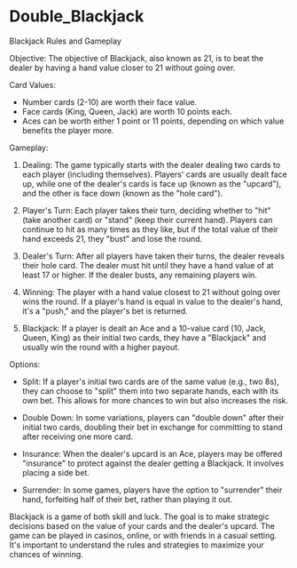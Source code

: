 # Double_Blackjack
Blackjack Rules and Gameplay

Objective:
The objective of Blackjack, also known as 21, is to beat the dealer by having a hand value closer to 21 without going over.

Card Values:
- Number cards (2-10) are worth their face value.
- Face cards (King, Queen, Jack) are worth 10 points each.
- Aces can be worth either 1 point or 11 points, depending on which value benefits the player more.

Gameplay:
1. Dealing: The game typically starts with the dealer dealing two cards to each player (including themselves). Players' cards are usually dealt face up, while one of the dealer's cards is face up (known as the "upcard"), and the other is face down (known as the "hole card").

2. Player's Turn: Each player takes their turn, deciding whether to "hit" (take another card) or "stand" (keep their current hand). Players can continue to hit as many times as they like, but if the total value of their hand exceeds 21, they "bust" and lose the round.

3. Dealer's Turn: After all players have taken their turns, the dealer reveals their hole card. The dealer must hit until they have a hand value of at least 17 or higher. If the dealer busts, any remaining players win.

4. Winning: The player with a hand value closest to 21 without going over wins the round. If a player's hand is equal in value to the dealer's hand, it's a "push," and the player's bet is returned.

5. Blackjack: If a player is dealt an Ace and a 10-value card (10, Jack, Queen, King) as their initial two cards, they have a "Blackjack" and usually win the round with a higher payout.

Options:
- Split: If a player's initial two cards are of the same value (e.g., two 8s), they can choose to "split" them into two separate hands, each with its own bet. This allows for more chances to win but also increases the risk.

- Double Down: In some variations, players can "double down" after their initial two cards, doubling their bet in exchange for committing to stand after receiving one more card.

- Insurance: When the dealer's upcard is an Ace, players may be offered "insurance" to protect against the dealer getting a Blackjack. It involves placing a side bet.

- Surrender: In some games, players have the option to "surrender" their hand, forfeiting half of their bet, rather than playing it out.

Blackjack is a game of both skill and luck. The goal is to make strategic decisions based on the value of your cards and the dealer's upcard. The game can be played in casinos, online, or with friends in a casual setting. It's important to understand the rules and strategies to maximize your chances of winning.
